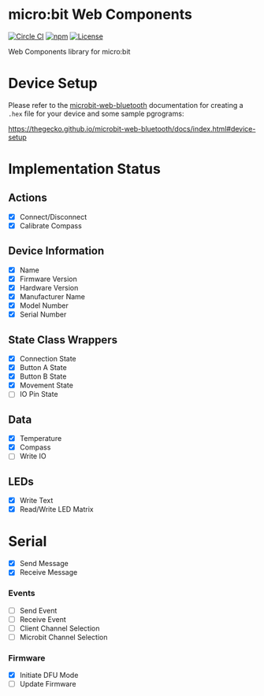 # micro:bit Web Components

[![Circle CI](https://circleci.com/gh/thegecko/microbit-web-components.svg?style=shield&circle-token=eac64b63d7ab07b21242da11f5e3e8ce83e76140)](https://circleci.com/gh/thegecko/microbit-web-components/)
[![npm](https://img.shields.io/npm/dm/microbit-web-components.svg)](https://www.npmjs.com/package/microbit-web-components)
[![License](https://img.shields.io/badge/License-MIT-blue.svg)](https://spdx.org/licenses/MIT.html)

Web Components library for micro:bit

# Device Setup

Please refer to the [microbit-web-bluetooth](https://github.com/thegecko/microbit-web-bluetooth) documentation for creating a `.hex` file for your device and some sample pgrograms:

https://thegecko.github.io/microbit-web-bluetooth/docs/index.html#device-setup

# Implementation Status

## Actions
- [x] Connect/Disconnect
- [x] Calibrate Compass

## Device Information
- [x] Name
- [x] Firmware Version
- [x] Hardware Version
- [x] Manufacturer Name
- [x] Model Number
- [x] Serial Number

## State Class Wrappers
- [x] Connection State
- [x] Button A State
- [x] Button B State
- [x] Movement State
- [ ] IO Pin State

## Data
- [x] Temperature
- [x] Compass
- [ ] Write IO

## LEDs
- [x] Write Text
- [x] Read/Write LED Matrix

# Serial
- [x] Send Message
- [x] Receive Message

### Events
- [ ] Send Event
- [ ] Receive Event
- [ ] Client Channel Selection
- [ ] Microbit Channel Selection

### Firmware
- [x] Initiate DFU Mode
- [ ] Update Firmware
